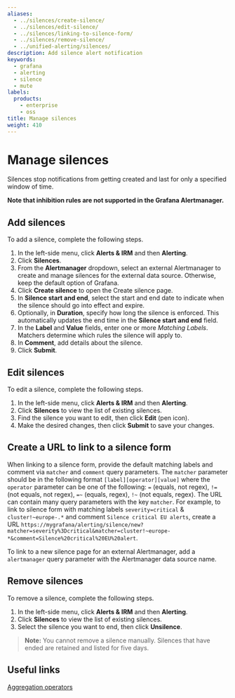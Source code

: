 ```yaml
---
aliases:
  - ../silences/create-silence/
  - ../silences/edit-silence/
  - ../silences/linking-to-silence-form/
  - ../silences/remove-silence/
  - ../unified-alerting/silences/
description: Add silence alert notification
keywords:
  - grafana
  - alerting
  - silence
  - mute
labels:
  products:
    - enterprise
    - oss
title: Manage silences
weight: 410
---
```


# Manage silences

Silences stop notifications from getting created and last for only a specified window of time.

**Note that inhibition rules are not supported in the Grafana Alertmanager.**

## Add silences

To add a silence, complete the following steps.

1. In the left-side menu, click **Alerts & IRM** and then **Alerting**.
1. Click **Silences**.
1. From the **Alertmanager** dropdown, select an external Alertmanager to create and manage silences for the external data source. Otherwise, keep the default option of Grafana.
1. Click **Create silence** to open the Create silence page.
1. In **Silence start and end**, select the start and end date to indicate when the silence should go into effect and expire.
1. Optionally, in **Duration**, specify how long the silence is enforced. This automatically updates the end time in the **Silence start and end** field.
1. In the **Label** and **Value** fields, enter one or more _Matching Labels_. Matchers determine which rules the silence will apply to.
1. In **Comment**, add details about the silence.
1. Click **Submit**.

## Edit silences

To edit a silence, complete the following steps.

1. In the left-side menu, click **Alerts & IRM** and then **Alerting**.
1. Click **Silences** to view the list of existing silences.
1. Find the silence you want to edit, then click **Edit** (pen icon).
1. Make the desired changes, then click **Submit** to save your changes.

## Create a URL to link to a silence form

When linking to a silence form, provide the default matching labels and comment via `matcher` and `comment` query parameters. The `matcher` parameter should be in the following format `[label][operator][value]` where the `operator` parameter can be one of the following: `=` (equals, not regex), `!=` (not equals, not regex), `=~` (equals, regex), `!~` (not equals, regex).
The URL can contain many query parameters with the key `matcher`.
For example, to link to silence form with matching labels `severity=critical` & `cluster!~europe-.*` and comment `Silence critical EU alerts`, create a URL `https://mygrafana/alerting/silence/new?matcher=severity%3Dcritical&matcher=cluster!~europe-*&comment=Silence%20critical%20EU%20alert`.

To link to a new silence page for an external Alertmanager, add a `alertmanager` query parameter with the Alertmanager data source name.

## Remove silences

To remove a silence, complete the following steps.

1. In the left-side menu, click **Alerts & IRM** and then **Alerting**.
1. Click **Silences** to view the list of existing silences.
1. Select the silence you want to end, then click **Unsilence**.

> **Note:** You cannot remove a silence manually. Silences that have ended are retained and listed for five days.

## Useful links

[Aggregation operators](/docs/prometheus/latest/querying/operators/#aggregation-operators)
